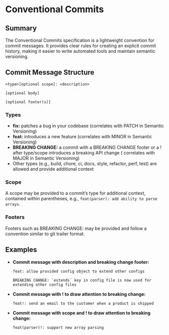 # Conventional Commits

## Summary

The Conventional Commits specification is a lightweight convention for commit messages. It provides clear rules for
creating an explicit commit history, making it easier to write automated tools and maintain semantic versioning.

## Commit Message Structure

```
<type>[optional scope]: <description>

[optional body]

[optional footer(s)]
```

### Types

- **fix:** patches a bug in your codebase (correlates with PATCH in Semantic Versioning)
- **feat:** introduces a new feature (correlates with MINOR in Semantic Versioning)
- **BREAKING CHANGE:** a commit with a BREAKING CHANGE footer or a ! after type/scope introduces a breaking API change (
  correlates with MAJOR in Semantic Versioning)
- Other types (e.g., build, chore, ci, docs, style, refactor, perf, test) are allowed and provide additional context

### Scope

A scope may be provided to a commit’s type for additional context, contained within parentheses, e.g.,
`feat(parser): add ability to parse arrays`.

### Footers

Footers such as BREAKING CHANGE: <description> may be provided and follow a convention similar to git trailer format.

## Examples

- **Commit message with description and breaking change footer:**
  ```
  feat: allow provided config object to extend other configs

  BREAKING CHANGE: `extends` key in config file is now used for extending other config files
  ```
- **Commit message with ! to draw attention to breaking change:**
  ```
  feat!: send an email to the customer when a product is shipped
  ```
- **Commit message with scope and ! to draw attention to breaking change:**
  ```
  feat(parser)!: support new array parsing
  ```
